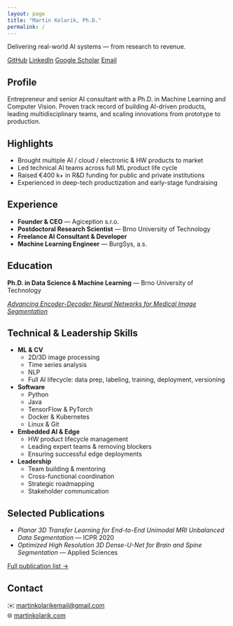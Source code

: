 ```yaml
---
layout: page
title: "Martin Kolarik, Ph.D."
permalink: /
---
```


<section class="hero">
  <p class="hero-tagline">
    Delivering real-world AI systems — from research to revenue.
  </p>
  <div class="profile-links">
    <a href="https://github.com/mrkolarik">GitHub</a>
    <a href="https://www.linkedin.com/in/mrkolarik/">LinkedIn</a>
    <a href="https://scholar.google.com/citations?user=w6J2MOQAAAAJ">Google Scholar</a>
    <a href="mailto:martinkolarikemail@gmail.com">Email</a>
  </div>
</section>

<section class="profile">
  <h2>Profile</h2>
  <p>
    Entrepreneur and senior AI consultant with a Ph.D. in Machine Learning and Computer Vision.  
    Proven track record of building AI-driven products, leading multidisciplinary teams, and scaling innovations from prototype to production.
  </p>
</section>

<section class="highlights hide-mobile">
  <h2>Highlights</h2>
  <ul>
    <li>Brought multiple AI / cloud / electronic &amp; HW products to market</li>
    <li>Led technical AI teams across full ML product life cycle</li>
    <li>Raised €400 k+ in R&amp;D funding for public and private institutions</li>
    <li>Experienced in deep-tech productization and early-stage fundraising</li>
  </ul>
</section>

<section class="experience hide-mobile">
  <h2>Experience</h2>
  <ul>
    <li><strong>Founder &amp; CEO</strong> — Agiception s.r.o.</li>
    <li><strong>Postdoctoral Research Scientist</strong> — Brno University of Technology</li>
    <li><strong>Freelance AI Consultant &amp; Developer</strong></li>
    <li><strong>Machine Learning Engineer</strong> — BurgSys, a.s.</li>
  </ul>
</section>

<section class="education hide-mobile">
  <h2>Education</h2>
  <p>
    <strong>Ph.D. in Data Science &amp; Machine Learning</strong> — Brno University of Technology
  </p>
  <p>
    <em>
      <a href="https://theses.cz/id/pu7fxw/Kolarik_Dissertation_Final.pdf?lang=en">
        Advancing Encoder-Decoder Neural Networks for Medical Image Segmentation
      </a>
    </em>
  </p>
</section>

<section class="skills hide-mobile">
  <h2>Technical &amp; Leadership Skills</h2>
  <ul class="skills-list">
    <li>
      <strong>ML &amp; CV</strong>
      <ul>
        <li>2D/3D image processing</li>
        <li>Time series analysis</li>
        <li>NLP</li>
        <li>Full AI lifecycle: data prep, labeling, training, deployment, versioning</li>
      </ul>
    </li>
    <li>
      <strong>Software</strong>
      <ul>
        <li>Python</li>
        <li>Java</li>
        <li>TensorFlow &amp; PyTorch</li>
        <li>Docker &amp; Kubernetes</li>
        <li>Linux &amp; Git</li>
      </ul>
    </li>
    <li>
      <strong>Embedded AI &amp; Edge</strong>
      <ul>
        <li>HW product lifecycle management</li>
        <li>Leading expert teams &amp; removing blockers</li>
        <li>Ensuring successful edge deployments</li>
      </ul>
    </li>
    <li>
      <strong>Leadership</strong>
      <ul>
        <li>Team building &amp; mentoring</li>
        <li>Cross-functional coordination</li>
        <li>Strategic roadmapping</li>
        <li>Stakeholder communication</li>
      </ul>
    </li>
  </ul>
</section>

<section class="publications hide-mobile">
  <h2>Selected Publications</h2>
  <ul>
    <li><em>Planar 3D Transfer Learning for End-to-End Unimodal MRI Unbalanced Data Segmentation</em> — ICPR 2020</li>
    <li><em>Optimized High Resolution 3D Dense-U-Net for Brain and Spine Segmentation</em> — Applied Sciences</li>
  </ul>
  <p><a href="https://scholar.google.com/citations?user=w6J2MOQAAAAJ">Full publication list →</a></p>
</section>

<section class="contact">
  <h2>Contact</h2>
  <p>
    ✉️ <a href="mailto:martinkolarikemail@gmail.com">martinkolarikemail@gmail.com</a><br>
    🌐 <a href="https://martinkolarik.com">martinkolarik.com</a>
  </p>
</section>
